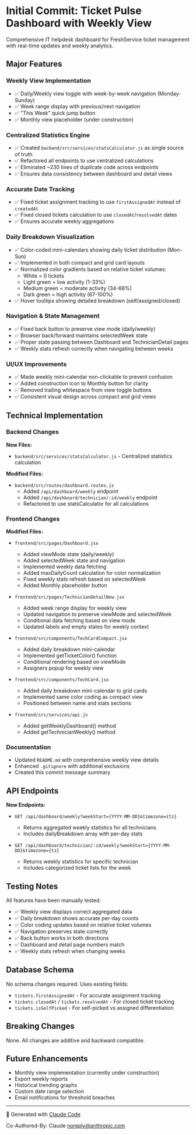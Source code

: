 # Initial Commit: Ticket Pulse Dashboard with Weekly View

Comprehensive IT helpdesk dashboard for FreshService ticket management with real-time updates and weekly analytics.

## Major Features

### Weekly View Implementation
- ✅ Daily/Weekly view toggle with week-by-week navigation (Monday-Sunday)
- ✅ Week range display with previous/next navigation
- ✅ "This Week" quick jump button
- ✅ Monthly view placeholder (under construction)

### Centralized Statistics Engine
- ✅ Created `backend/src/services/statsCalculator.js` as single source of truth
- ✅ Refactored all endpoints to use centralized calculations
- ✅ Eliminated ~230 lines of duplicate code across endpoints
- ✅ Ensures data consistency between dashboard and detail views

### Accurate Date Tracking
- ✅ Fixed ticket assignment tracking to use `firstAssignedAt` instead of `createdAt`
- ✅ Fixed closed tickets calculation to use `closedAt`/`resolvedAt` dates
- ✅ Ensures accurate weekly aggregations

### Daily Breakdown Visualization
- ✅ Color-coded mini-calendars showing daily ticket distribution (Mon-Sun)
- ✅ Implemented in both compact and grid card layouts
- ✅ Normalized color gradients based on relative ticket volumes:
  - White = 0 tickets
  - Light green = low activity (1-33%)
  - Medium green = moderate activity (34-66%)
  - Dark green = high activity (67-100%)
- ✅ Hover tooltips showing detailed breakdown (self/assigned/closed)

### Navigation & State Management
- ✅ Fixed back button to preserve view mode (daily/weekly)
- ✅ Browser back/forward maintains selectedWeek state
- ✅ Proper state passing between Dashboard and TechnicianDetail pages
- ✅ Weekly stats refresh correctly when navigating between weeks

### UI/UX Improvements
- ✅ Made weekly mini-calendar non-clickable to prevent confusion
- ✅ Added construction icon to Monthly button for clarity
- ✅ Removed trailing whitespace from view toggle buttons
- ✅ Consistent visual design across compact and grid views

## Technical Implementation

### Backend Changes
**New Files:**
- `backend/src/services/statsCalculator.js` - Centralized statistics calculation

**Modified Files:**
- `backend/src/routes/dashboard.routes.js`
  - Added `/api/dashboard/weekly` endpoint
  - Added `/api/dashboard/technician/:id/weekly` endpoint
  - Refactored to use statsCalculator for all calculations

### Frontend Changes
**Modified Files:**
- `frontend/src/pages/Dashboard.jsx`
  - Added viewMode state (daily/weekly)
  - Added selectedWeek state and navigation
  - Implemented weekly data fetching
  - Added maxDailyCount calculation for color normalization
  - Fixed weekly stats refresh based on selectedWeek
  - Added Monthly placeholder button

- `frontend/src/pages/TechnicianDetailNew.jsx`
  - Added week range display for weekly view
  - Updated navigation to preserve viewMode and selectedWeek
  - Conditional data fetching based on view mode
  - Updated labels and empty states for weekly context

- `frontend/src/components/TechCardCompact.jsx`
  - Added daily breakdown mini-calendar
  - Implemented getTicketColor() function
  - Conditional rendering based on viewMode
  - Assigners popup for weekly view

- `frontend/src/components/TechCard.jsx`
  - Added daily breakdown mini-calendar to grid cards
  - Implemented same color coding as compact view
  - Positioned between name and stats sections

- `frontend/src/services/api.js`
  - Added getWeeklyDashboard() method
  - Added getTechnicianWeekly() method

### Documentation
- Updated `README.md` with comprehensive weekly view details
- Enhanced `.gitignore` with additional exclusions
- Created this commit message summary

## API Endpoints

**New Endpoints:**
- `GET /api/dashboard/weekly?weekStart={YYYY-MM-DD}&timezone={tz}`
  - Returns aggregated weekly statistics for all technicians
  - Includes dailyBreakdown array with per-day stats

- `GET /api/dashboard/technician/:id/weekly?weekStart={YYYY-MM-DD}&timezone={tz}`
  - Returns weekly statistics for specific technician
  - Includes categorized ticket lists for the week

## Testing Notes

All features have been manually tested:
- ✅ Weekly view displays correct aggregated data
- ✅ Daily breakdown shows accurate per-day counts
- ✅ Color coding updates based on relative ticket volumes
- ✅ Navigation preserves state correctly
- ✅ Back button works in both directions
- ✅ Dashboard and detail page numbers match
- ✅ Weekly stats refresh when changing weeks

## Database Schema

No schema changes required. Uses existing fields:
- `tickets.firstAssignedAt` - For accurate assignment tracking
- `tickets.closedAt` / `tickets.resolvedAt` - For closed ticket tracking
- `tickets.isSelfPicked` - For self-picked vs assigned differentiation

## Breaking Changes

None. All changes are additive and backward compatible.

## Future Enhancements

- Monthly view implementation (currently under construction)
- Export weekly reports
- Historical trending graphs
- Custom date range selection
- Email notifications for threshold breaches

---

🤖 Generated with [Claude Code](https://claude.com/claude-code)

Co-Authored-By: Claude <noreply@anthropic.com>
